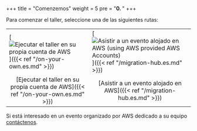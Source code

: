 +++
title = "Comenzemos"
weight = 5
pre = "<b>0. </b>"
+++
<style>
    table tr th:empty {
      display: none;
    }

    table { border: none; }
    td {border:none;}
</style>

Para comenzar el taller, seleccione una de las siguientes rutas:

| | |
| --- | --- |
| [![Ejecutar el taller en su propia cuenta de AWS](/intro/option-self-paced.png)]({{< ref "/on-your-own.es.md" >}}) | [![Asistir a un evento alojado en AWS (using AWS provided AWS Accounts)](/intro/option-aws-led.png)]({{< ref "/migration-hub.es.md" >}}) |
| <center>[Ejecutar el taller en su propia cuenta de AWS]({{< ref "/on-your-own.es.md" >}})</center> | <center>[Asistir a un evento alojado en AWS]({{< ref "/migration-hub.es.md" >}})</center> |

 Si está interesado en un evento organizado por AWS dedicado a su equipo <a href="mailto:application-migration-workshop@amazon.com">contáctenos</a>.

